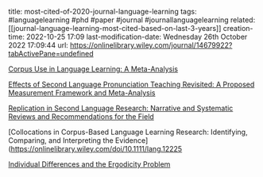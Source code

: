 title: most-cited-of-2020-journal-language-learning
tags: #languagelearning #phd #paper #journal #journallanguagelearning 
related: [[journal-language-learning-most-cited-based-on-last-3-years]]
creation-time: 2022-10-25 17:09
last-modification-date: Wednesday 26th October 2022 17:09:44
url: https://onlinelibrary.wiley.com/journal/14679922?tabActivePane=undefined


[Corpus Use in Language Learning: A Meta-Analysis](https://onlinelibrary.wiley.com/doi/10.1111/lang.12224 "Corpus Use in Language Learning: A Meta-Analysis")

[Effects of Second Language Pronunciation Teaching Revisited: A Proposed Measurement Framework and Meta-Analysis](https://onlinelibrary.wiley.com/doi/10.1111/lang.12345 "Effects of Second Language Pronunciation Teaching Revisited: A Proposed Measurement Framework and Meta-Analysis")

[Replication in Second Language Research: Narrative and Systematic Reviews and Recommendations for the Field](https://onlinelibrary.wiley.com/doi/10.1111/lang.12286 "Replication in Second Language Research: Narrative and Systematic Reviews and Recommendations for the Field")

[Collocations in Corpus-Based Language Learning Research: Identifying, Comparing, and Interpreting the Evidence](https://onlinelibrary.wiley.com/doi/10.1111/lang.12225

[Individual Differences and the Ergodicity Problem](https://onlinelibrary.wiley.com/doi/10.1111/lang.12324 "Individual Differences and the Ergodicity Problem")